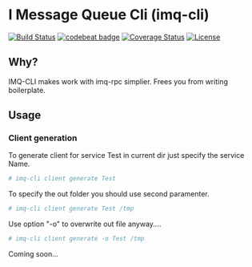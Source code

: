 # I Message Queue Cli (imq-cli)

[![Build Status](https://travis-ci.org/imqueue/imq-cli.svg?branch=master)](https://travis-ci.org/imqueue/imq-cli)
[![codebeat badge](https://codebeat.co/badges/bafe0c12-51c6-4419-b671-cf107b5293e3)](https://codebeat.co/projects/github-com-imqueue-imq-cli-master)
[![Coverage Status](https://coveralls.io/repos/github/imqueue/imq-cli/badge.svg?branch=master)](https://coveralls.io/github/imqueue/imq-cli?branch=master)
[![License](https://img.shields.io/badge/license-ISC-blue.svg)](https://rawgit.com/imqueue/imq-cli/master/LICENSE)

## Why?

IMQ-CLI makes work with imq-rpc simplier.	Frees you from writing boilerplate.

## Usage

### Client generation

To generate client for service Test in current dir just specify the service Name.

~~~sh
# imq-cli client generate Test
~~~

To specify the out folder you should use second paramenter.

~~~sh
# imq-cli client generate Test /tmp
~~~

Use option "-o" to overwrite out file anyway....

~~~sh
# imq-cli client generate -o Test /tmp
~~~

Coming soon...

